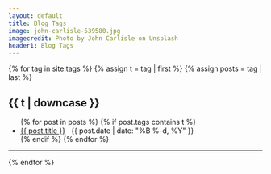 ```yaml
---
layout: default
title: Blog Tags
image: john-carlisle-539580.jpg
imagecredit: Photo by John Carlisle on Unsplash
header1: Blog Tags
---
```

{% for tag in site.tags %}
{% assign t = tag | first %}
{% assign posts = tag | last %}

<h2>{{ t | downcase }}</h2>

<ul>
{% for post in posts %}
  {% if post.tags contains t %}
  <li>
        <a href="{{ post.url | absolute_url}}">{{ post.title }}</a>
        &nbsp; 
        <span>{{ post.date | date: "%B %-d, %Y"  }}
        </span>
        
  </li>
  {% endif %}
{% endfor %}
</ul>

<hr>

{% endfor %}